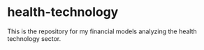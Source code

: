 # health-technology
This is the repository for my financial models analyzing the health technology sector. 
